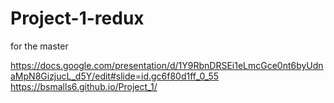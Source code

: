 # Project-1-redux
for the master

https://docs.google.com/presentation/d/1Y9RbnDRSEi1eLmcGce0nt6byUdnaMpN8GizjucL_d5Y/edit#slide=id.gc6f80d1ff_0_55
https://bsmalls6.github.io/Project_1/
